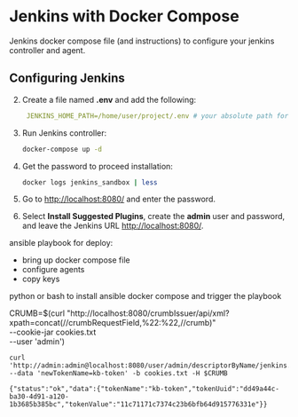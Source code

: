 # Jenkins with Docker Compose

Jenkins docker compose file (and instructions) to configure your jenkins controller and agent.

## Configuring Jenkins


2. Create a file named **.env** and add the following:

   ```yml
    JENKINS_HOME_PATH=/home/user/project/.env # your absolute path for .env file

   ```

3. Run Jenkins controller:

   ```bash
   docker-compose up -d
   ```

4. Get the password to proceed installation:

   ```bash
   docker logs jenkins_sandbox | less
   ```

5. Go to <http://localhost:8080/> and enter the password.

6. Select **Install Suggested Plugins**, create the **admin** user and password, and leave the Jenkins URL <http://localhost:8080/>.





ansible playbook for deploy:
- bring up docker compose file
- configure agents
- copy keys


python or bash  to install ansible docker compose and trigger the playbook



CRUMB=$(curl "http://localhost:8080/crumbIssuer/api/xml?xpath=concat(//crumbRequestField,%22:%22,//crumb)" \
    --cookie-jar cookies.txt \
    --user 'admin')

    curl 'http://admin:admin@localhost:8080/user/admin/descriptorByName/jenkins.security.ApiTokenProperty/generateNewToken' --data 'newTokenName=kb-token' -b cookies.txt -H $CRUMB

    {"status":"ok","data":{"tokenName":"kb-token","tokenUuid":"dd49a44c-ba30-4d91-a120-1b3685b385bc","tokenValue":"11c71171c7374c23b6bfb64d915776331e"}}

